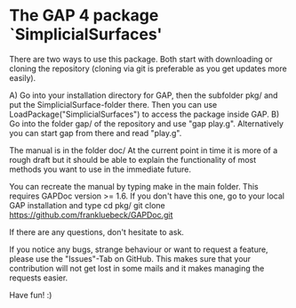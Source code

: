 The GAP 4 package `SimplicialSurfaces'
==============================


There are two ways to use this package. Both start with downloading or cloning
the repository (cloning via git is preferable as you get updates more easily).

A) Go into your installation directory for GAP, then the subfolder pkg/ and
    put the SimplicialSurface-folder there. Then you can use
        LoadPackage("SimplicialSurfaces")
    to access the package inside GAP.
B) Go into the folder gap/ of the repository and use "gap play.g".
    Alternatively you can start gap from there and read "play.g".

The manual is in the folder doc/
At the current point in time it is more of a rough draft but it should be able
to explain the functionality of most methods you want to use in the immediate
future.

You can recreate the manual by typing
    make
in the main folder. This requires GAPDoc version >= 1.6. If you don't have this
one, go to your local GAP installation and type
    cd pkg/
    git clone https://github.com/frankluebeck/GAPDoc.git


If there are any questions, don't hesitate to ask.

If you notice any bugs, strange behaviour or want to request a feature,
please use the "Issues"-Tab on GitHub. This makes sure that your contribution
will not get lost in some mails and it makes managing the requests easier.



Have fun! :)

